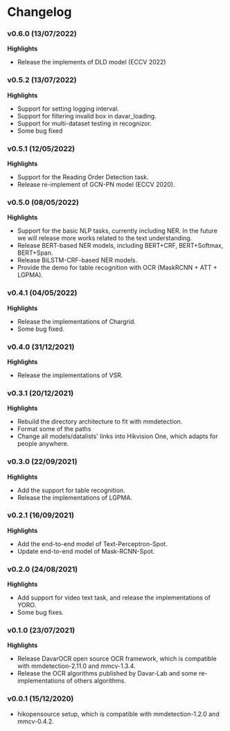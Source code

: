 # Changelog

### v0.6.0  (13/07/2022)

**Highlights**

- Release the implements of DLD model (ECCV 2022)


### v0.5.2  (13/07/2022)

**Highlights**

- Support for setting logging interval.
- Support for filtering invalid box in davar_loading.
- Support for multi-dataset testing in recognizor.
- Some bug fixed 


### v0.5.1  (12/05/2022)

**Highlights**

- Support for the Reading Order Detection task.
- Release re-implement of GCN-PN model (ECCV 2020).

### v0.5.0  (08/05/2022)

**Highlights**

- Support for the basic NLP tasks, currently including NER. In the future we will release more works related to the text understanding.
- Release BERT-based NER models, including BERT+CRF, BERT+Softmax, BERT+Span.
- Release BiLSTM-CRF-based NER models.
- Provide the demo for table recognition with OCR (MaskRCNN + ATT + LGPMA).

### v0.4.1  (04/05/2022)

**Highlights**

- Release the implementations of Chargrid.
- Some bug fixed.

### v0.4.0  (31/12/2021)

**Highlights**

- Release the implementations of VSR.

### v0.3.1  (20/12/2021)

**Highlights**

- Rebuild the directory architecture to fit with mmdetection.
- Format some of the paths
- Change all models/datalists' links into Hikvision One, which adapts for people anywhere. 


### v0.3.0  (22/09/2021)

**Highlights**

- Add the support for table recognition.
- Release the implementations of LGPMA.


### v0.2.1  (16/09/2021)

**Highlights**

- Add the end-to-end model of Text-Perceptron-Spot.
- Update end-to-end model of Mask-RCNN-Spot.

### v0.2.0  (24/08/2021)

**Highlights**

- Add support for video text task, and release the implementations of YORO.
- Some bug fixes.

### v0.1.0  (23/07/2021)

**Highlights**

- Release DavarOCR open source OCR framework, which is compatible with mmdetection-2.11.0 and mmcv-1.3.4.
- Release the OCR algorithms published by Davar-Lab and some re-implementations of others algorithms.

### v0.0.1  (15/12/2020)

- hikopensource setup, which is compatible with mmdetection-1.2.0 and mmcv-0.4.2. 